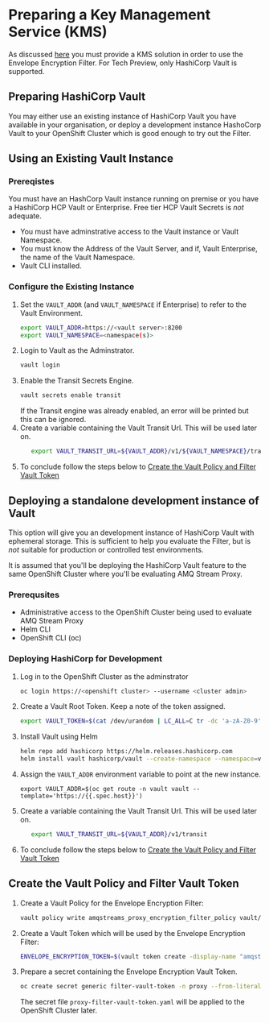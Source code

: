 # Preparing a Key Management Service (KMS)

As discussed [here](./README.md) you must provide a KMS solution in order to use the Envelope Encryption Filter.
For Tech Preview, only HashiCorp Vault is supported.

## Preparing HashiCorp Vault

You may either use an existing instance of HashiCorp Vault you have available in your organisation, or deploy a development instance
HashoCorp Vault to your OpenShift Cluster which is good enough to try out the Filter.

## Using an Existing Vault Instance

### Prereqistes

You must have an HashCorp Vault instance running on premise or you have a HashiCorp HCP Vault or Enterprise.  Free tier HCP Vault Secrets is
*not* adequate.

* You must have adminstrative access to the Vault instance or Vault Namespace.
* You must know the Address of the Vault Server, and if, Vault Enterprise, the name of the Vault Namespace.
* Vault CLI installed.

### Configure the Existing Instance

1. Set the `VAULT_ADDR` (and `VAULT_NAMESPACE` if Enterprise) to refer to the Vault Environment.
   ```sh
   export VAULT_ADDR=https://<vault server>:8200
   export VAULT_NAMESPACE=<namespace(s)>
2. Login to Vault as the Adminstrator.
   ```sh
   vault login
   ```
3. Enable the Transit Secrets Engine.
   ```sh
   vault secrets enable transit
   ```
   If the Transit engine was already enabled, an error will be printed but this can be ignored.
4. Create a variable containing the Vault Transit Url.  This will be used later on.
   ```sh
      export VAULT_TRANSIT_URL=${VAULT_ADDR}/v1/${VAULT_NAMESPACE}/transit
   ```   
5. To conclude follow the steps below to [Create the Vault Policy and Filter Vault Token](#create-the-vault-policy-and-filter-vault-token)

## Deploying a standalone development instance of Vault

This option will give you an development instance of HashiCorp Vault with ephemeral storage.  This is sufficient to help you evaluate the
Filter, but is *not* suitable for production or controlled test environments.

It is assumed that you'll be deploying the HashiCorp Vault feature to the same OpenShift Cluster where you'll be evaluating AMQ Stream Proxy.

### Prerequsites

* Administrative access to the OpenShift Cluster being used to evaluate AMQ Stream Proxy
* Helm CLI
* OpenShift CLI (oc)

### Deploying HashiCorp for Development

1. Log in to the OpenShift Cluster as the adminstrator
   ```sh
   oc login https://<openshift cluster> --username <cluster admin>
   ```
2. Create a Vault Root Token. Keep a note of the token assigned.
   ```sh
   export VAULT_TOKEN=$(cat /dev/urandom | LC_ALL=C tr -dc 'a-zA-Z0-9' | fold -w 32 | head -n 1)
   ```
3. Install Vault using Helm
   ```sh
   helm repo add hashicorp https://helm.releases.hashicorp.com
   helm install vault hashicorp/vault --create-namespace --namespace=vault  --values vault/helm-dev-values.yaml --set server.dev.devRootToken=${VAULT_TOKEN} --wait
   ```
4. Assign the `VAULT_ADDR` environment variable to point at the new instance.
   ```
   export VAULT_ADDR=$(oc get route -n vault vault --template='https://{{.spec.host}}')
   ```
5. Create a variable containing the Vault Transit Url.  This will be used later on.
   ```sh
      export VAULT_TRANSIT_URL=${VAULT_ADDR}/v1/transit
   ```   
5. To conclude follow the steps below to [Create the Vault Policy and Filter Vault Token](#create-the-vault-policy-and-filter-vault-token)

## Create the Vault Policy and Filter Vault Token

1. Create a Vault Policy for the Envelope Encryption Filter:
   ```sh
   vault policy write amqstreams_proxy_encryption_filter_policy vault/amqstreams_proxy_encryption_filter_policy.hcl
2. Create a Vault Token which will be used by the Envelope Encryption Filter:
   ```bash
   ENVELOPE_ENCRYPTION_TOKEN=$(vault token create -display-name "amqstreams-proxy encryption filter" -policy=amqstreams_encryption_filter_policy -no-default-policy -orphan -field=token)
   ```
3. Prepare a secret containing the Envelope Encryption Vault Token.
   ```bash
   oc create secret generic filter-vault-token -n proxy --from-literal=filter-vault-token.txt=${ENVELOPE_ENCRYPTION_TOKEN} --dry-run=client -o yaml > proxy-filter-vault-token.yaml
   ```
   The secret file `proxy-filter-vault-token.yaml` will be applied to the OpenShift Cluster later.

    
